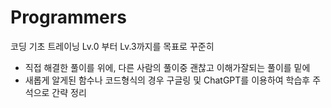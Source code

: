 # Programmers
코딩 기초 트레이닝 Lv.0 부터 Lv.3까지를 목표로 꾸준히
- 직접 해결한 풀이를 위에, 다른 사람의 풀이중 괜찮고 이해가잘되는 풀이를 밑에
- 새롭게 알게된 함수나 코드형식의 경우 구글링 및 ChatGPT를 이용하여 학습후 주석으로 간략 정리
